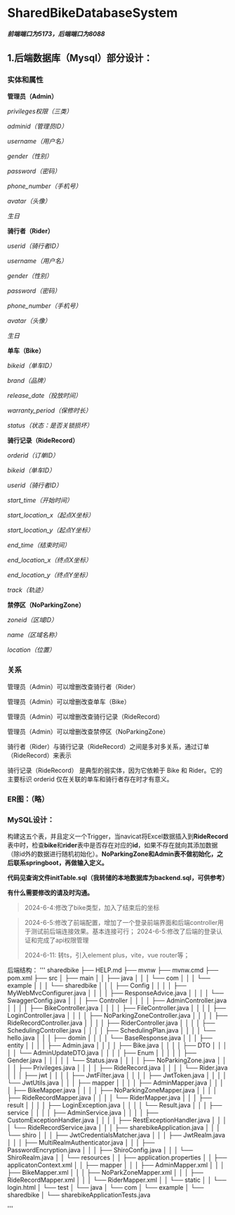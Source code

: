 # SharedBikeDatabaseSystem

##### 前端端口为5173，后端端口为8088



## **1.后端数据库（Mysql）部分设计：**

### **实体和属性**

**管理员（Admin）**

*privileges权限（三类）*

*adminid（管理员ID）*

*username（用户名）*

*gender（性别）*

*password（密码）*

*phone_number（手机号）*

*avatar（头像）*

*生日*

**骑行者（Rider）**

*userid（骑行者ID）*

*username（用户名）*

*gender（性别）*

*password（密码）*

*phone_number（手机号）*

*avatar（头像）*

*生日*

**单车（Bike）**

*bikeid（单车ID）*

*brand（品牌）*

*release_date（投放时间）*

*warranty_period（保修时长）*

*status（状态：是否关锁损坏）*

**骑行记录（RideRecord）**

*orderid（订单ID）*

*bikeid（单车ID）*

*userid（骑行者ID）*

*start_time（开始时间）*

*start_location_x（起点X坐标）*

*start_location_y（起点Y坐标）*

*end_time（结束时间）*

*end_location_x（终点X坐标）*

*end_location_y（终点Y坐标）*

*track（轨迹）*

**禁停区（NoParkingZone）**

*zoneid（区域ID）*

*name（区域名称）*

*location（位置）*

### **关系**

管理员（Admin）可以增删改查骑行者（Rider）

管理员（Admin）可以增删改查单车（Bike）

管理员（Admin）可以增删改查骑行记录（RideRecord）

管理员（Admin）可以增删改查禁停区（NoParkingZone）

骑行者（Rider）与骑行记录（RideRecord）之间是多对多关系，通过订单（RideRecord）来表示

骑行记录（RideRecord） 是典型的弱实体，因为它依赖于 Bike 和 Rider。它的主要标识 orderid 仅在关联的单车和骑行者存在时才有意义。

### **ER**图：（略）

### **MySQL设计：**

构建这五个表，并且定义一个Trigger，当navicat将Excel数据插入到**RideRecord**表中时，检查**bike**和**rider**表中是否存在对应的**id**，如果不存在就向其添加数据（除id外的数据进行随机初始化）。**NoParkingZone和Admin表不做初始化，之后联系springboot，再做输入定义。**

**代码见查询文件initTable.sql（我转储的本地数据库为backend.sql，可供参考）**

**有什么需要修改的请及时沟通。**

> 2024-6-4:修改了bike类型，加入了结束后的坐标

> 2024-6-5:修改了前端配置，增加了一个登录前端界面和后端controller用于测试前后端连接效果。基本连接可行；
> 2024-6-5:修改了后端的登录认证和完成了api权限管理
>
> 2024-6-11: 转ts，引入element plus，vite，vue router等；

后端结构：
'''
sharedbike
├── HELP.md
├── mvnw
├── mvnw.cmd
├── pom.xml
├── src
│   ├── main
│   │   ├── java
│   │   │   └── com
│   │   │       └── example
│   │   │           └── sharedbike
│   │   │               ├── Config
│   │   │               │   ├── MyWebMvcConfigurer.java
│   │   │               │   ├── ResponseAdvice.java
│   │   │               │   └── SwaggerConfig.java
│   │   │               ├── Controller
│   │   │               │   ├── AdminController.java
│   │   │               │   ├── BikeController.java
│   │   │               │   ├── FileController.java
│   │   │               │   ├── LoginController.java
│   │   │               │   ├── NoParkingZoneController.java
│   │   │               │   ├── RideRecordController.java
│   │   │               │   ├── RiderController.java
│   │   │               │   ├── SchedulingController.java
│   │   │               │   ├── SchedulingPlan.java
│   │   │               │   └── hello.java
│   │   │               ├── domin
│   │   │               │   └── BaseResponse.java
│   │   │               ├── entity
│   │   │               │   ├── Admin.java
│   │   │               │   ├── Bike.java
│   │   │               │   ├── DTO
│   │   │               │   │   └── AdminUpdateDTO.java
│   │   │               │   ├── Enum
│   │   │               │   │   ├── Gender.java
│   │   │               │   │   └── Status.java
│   │   │               │   ├── NoParkingZone.java
│   │   │               │   ├── Privileges.java
│   │   │               │   ├── RideRecord.java
│   │   │               │   └── Rider.java
│   │   │               ├── jwt
│   │   │               │   ├── JwtFilter.java
│   │   │               │   ├── JwtToken.java
│   │   │               │   └── JwtUtils.java
│   │   │               ├── mapper
│   │   │               │   ├── AdminMapper.java
│   │   │               │   ├── BikeMapper.java
│   │   │               │   ├── NoParkingZoneMapper.java
│   │   │               │   ├── RideRecordMapper.java
│   │   │               │   └── RiderMapper.java
│   │   │               ├── result
│   │   │               │   ├── LoginException.java
│   │   │               │   └── Result.java
│   │   │               ├── service
│   │   │               │   ├── AdminService.java
│   │   │               │   ├── CustomExceptionHandler.java
│   │   │               │   ├── RestExceptionHandler.java
│   │   │               │   └── RideRecordService.java
│   │   │               ├── sharebikeApplication.java
│   │   │               └── shiro
│   │   │                   ├── JwtCredentialsMatcher.java
│   │   │                   ├── JwtRealm.java
│   │   │                   ├── MultiRealmAuthenticator.java
│   │   │                   ├── PasswordEncryption.java
│   │   │                   ├── ShiroConfig.java
│   │   │                   └── ShiroRealm.java
│   │   └── resources
│   │       ├── application.properties
│   │       ├── applicatonContext.xml
│   │       ├── mapper
│   │       │   ├── AdminMapper.xml
│   │       │   ├── BikeMapper.xml
│   │       │   ├── NoParkZoneMapper.xml
│   │       │   ├── RideRecordMapper.xml
│   │       │   └── RiderMapper.xml
│   │       └── static
│   │           └── login.html
│   └── test
│       └── java
│           └── com
│               └── example
│                   └── sharedbike
│                       └── sharebikeApplicationTests.java

'''
